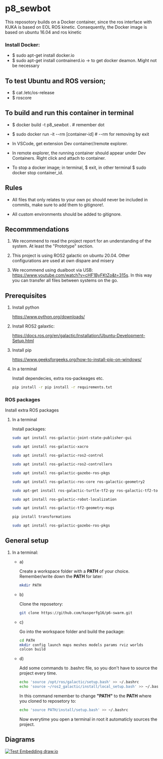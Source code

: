 # p8_sewbot
This reposotory builds on a Docker container, since the ros interface with KUKA is based on EOL ROS kinetic. Consequently, the Docker image is based on ubuntu 16.04 and ros kinetic

### Install Docker:
- $ sudo apt-get install docker.io
- $ sudo apt-get install contnainerd.io -> to get docker deamon. Might not be necessary


## To test Ubuntu and ROS version;
- $ cat /etc/os-release
- $ roscore 

## To build and run this container in terminal
- $ docker build -t p8_sewbot . # remember dot 
- $ sudo docker run -it --rm [container-id] # --rm for removing by exit
- In VSCode, get extension Dev container//remote explorer. 
- In remote explorer, the running container should appear under Dev Containers. Right click and attach to container.


- To stop a docker image; in terminal, $ exit, in other terminal $ sudo docker stop container_id.
## Rules

- All files that only relates to your own pc should never be included in commits, make sure to add them to gitignore!.

- All custom environments should be added to gitignore.

## Recommmendations

1. We recommend to read the project report for an understanding of the system. At least the "Prototype" section.

2. This project is using ROS2 galactic on ubuntu 20.04. Other configurations are used at own dispare and misery

3. We recommend using dualboot via USB: <https://www.youtube.com/watch?v=cHF1ByFKtZo&t=315s>. In this way you can transfer all files between systems on the go.

## Prerequisites

1. Install python

    <https://www.python.org/downloads/>

2. Install ROS2 galaxtic:

    <https://docs.ros.org/en/galactic/Installation/Ubuntu-Development-Setup.html>

3. Install pip

    <https://www.geeksforgeeks.org/how-to-install-pip-on-windows/>

4. In a terminal

    Install dependecies, extra ros-packeages etc.

    ``` bash
    pip install -r pip install -r requirements.txt 
    ```

### ROS packages

Install extra ROS packages

1. In a terminal

    Install packages:

    ``` bash
    sudo apt install ros-galactic-joint-state-publisher-gui
    ```

    ``` bash
    sudo apt install ros-galactic-xacro
    ```

    ``` bash
    sudo apt install ros-galactic-ros2-control
    ```

    ``` bash
    sudo apt install ros-galactic-ros2-controllers
    ```

    ``` bash
    sudo apt install ros-galactic-gazebo-ros-pkgs
    ```

    ``` bash
    sudo apt install ros-galactic-ros-core ros-galactic-geometry2
    ```

    ``` bash
    sudo apt-get install ros-galactic-turtle-tf2-py ros-galactic-tf2-tools ros-galactic-tf-transformations
    ```

    ``` bash
    sudo apt install ros-galactic-robot-localization
    ```

    ``` bash
    sudo apt install ros-galactic-tf2-geometry-msgs
    ```

    ``` bash
    pip install transformations
    ```

    ``` bash
    sudo apt install ros-galactic-gazebo-ros-pkgs
    ```

## General setup

1. In a terminal:

    - a)

        Create a workspace folder with a **PATH** of your choice. Remember/write down the **PATH** for later:

        ``` bash
        mkdir PATH
        ```

    - b)

        Clone the reposetory:

        ``` bash
        git clone https://github.com/kasperfg16/p6-swarm.git
        ```

    - c)

        Go into the workspace folder and build the package:

        ``` bash
        cd PATH
        mkdir config launch maps meshes models params rviz worlds
        colcon build
        ```

    - d)

        Add some commands to .bashrc file, so you don't have to source the project every time.

        ``` bash
        echo 'source /opt/ros/galactic/setup.bash' >> ~/.bashrc
        echo 'source ~/ros2_galactic/install/local_setup.bash' >> ~/.bashrc
        ```

        In this command remember to change **"PATH"** to the **PATH** where you cloned to reposetory to:

        ``` bash
        echo 'source PATH/install/setup.bash' >> ~/.bashrc
        ```

        Now everytime you open a terminal in root it automaticly sources the project.

## Diagrams

[![Test Embedding draw.io](./Test%20Embedding.drawio.svg)](https://app.diagrams.net/#Hphilip-gai/github-drawio/main/Test%20Embedding.drawio.svg)

